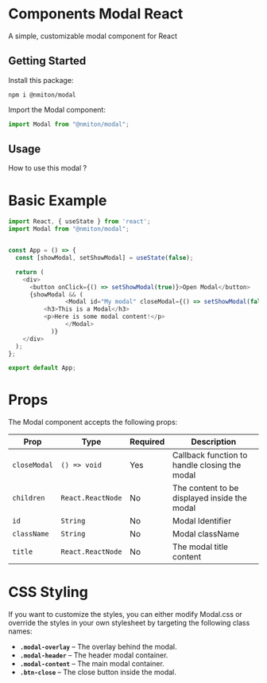 # Components Modal React

A simple, customizable modal component for React

## Getting Started

Install this package:

```shell
npm i @nmiton/modal
```

Import the Modal component:

```js
import Modal from "@nmiton/modal";
```

## Usage

How to use this modal ?

# Basic Example

```js
import React, { useState } from 'react';
import Modal from "@nmiton/modal";


const App = () => {
  const [showModal, setShowModal] = useState(false);

  return (
    <div>
      <button onClick={() => setShowModal(true)}>Open Modal</button>
      {showModal && (
				<Modal id="My modal" closeModal={() => setShowModal(false)} title={<h2>Modal Title</h2>}>
          <h3>This is a Modal</h3>
          <p>Here is some modal content!</p>
				</Modal>
			)}
    </div>
  );
};

export default App;

```

# Props

The Modal component accepts the following props:

| Prop         | Type              | Required | Description                                    |
| ------------ | ----------------- | -------- | ---------------------------------------------- |
| `closeModal` | `() => void`      | Yes      | Callback function to handle closing the modal  |
| `children`   | `React.ReactNode` | No       | The content to be displayed inside the modal   |
| `id`         | `String`          | No       | Modal Identifier                               |
| `className`  | `String`          | No       | Modal className                                |
| `title`      | `React.ReactNode` | No       | The modal title content                        |

# CSS Styling

If you want to customize the styles, you can either modify Modal.css or override the styles in your own stylesheet by targeting the following class names:

- **`.modal-overlay`** – The overlay behind the modal.
- **`.modal-header`** – The header modal container.
- **`.modal-content`** – The main modal container.
- **`.btn-close`** – The close button inside the modal.
